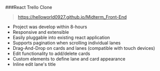 ###React Trello Clone

> https://helloworld0927.github.io/Midterm_Front-End

- Project was develop within 8-hours
- Responsive and extensible
- Easily pluggable into existing react application
- Supports pagination when scrolling individual lanes
- Drag-And-Drop on cards and lanes (compatible with touch devices)
- Edit functionality to add/delete cards
- Custom elements to define lane and card appearance
- Inline edit lane's title

